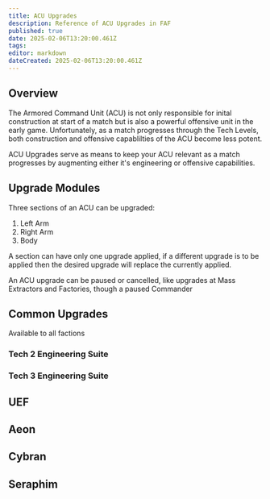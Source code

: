 ```yaml
---
title: ACU Upgrades
description: Reference of ACU Upgrades in FAF
published: true
date: 2025-02-06T13:20:00.461Z
tags: 
editor: markdown
dateCreated: 2025-02-06T13:20:00.461Z
---
```


## Overview
The Armored Command Unit (ACU) is not only responsible for inital construction at start of a match but is also a powerful offensive unit in the early game. Unfortunately, as a match progresses through the Tech Levels, both construction and offensive capablilties of the ACU become less potent.

ACU Upgrades serve as means to keep your ACU relevant as a match progresses by augmenting either it's engineering or offensive capabilities.

## Upgrade Modules

Three sections of an ACU can be upgraded:
1. Left Arm
2. Right Arm
3. Body

A section can have only one upgrade applied, if a different upgrade is to be applied then the desired upgrade will replace the currently applied.

An ACU upgrade can be paused or cancelled, like upgrades at Mass Extractors and Factories, though a paused Commander

## Common Upgrades
Available to all factions
### Tech 2 Engineering Suite

### Tech 3 Engineering Suite

## UEF

## Aeon

## Cybran

## Seraphim